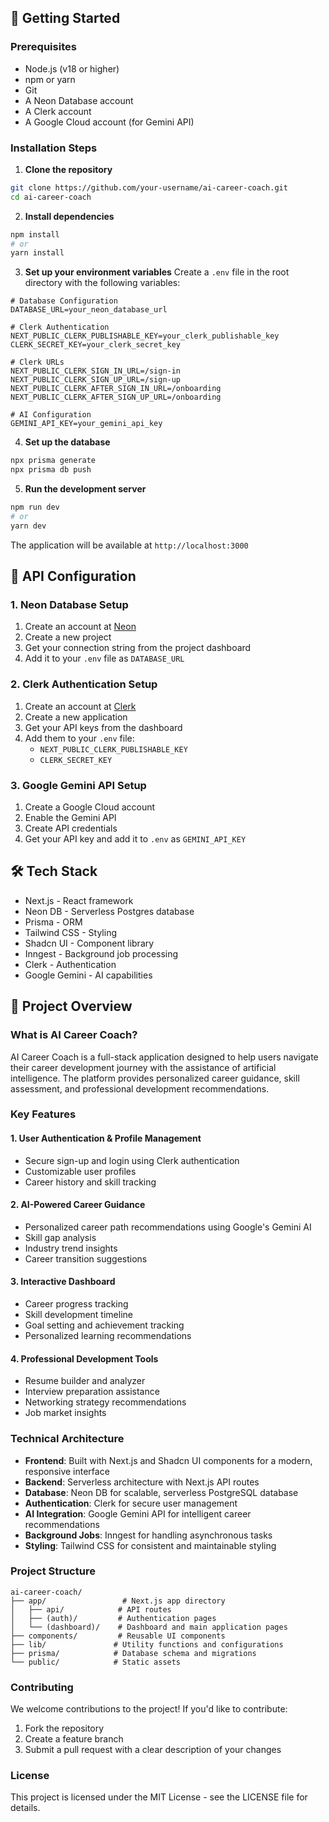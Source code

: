 ## 🚀 Getting Started

### Prerequisites
- Node.js (v18 or higher)
- npm or yarn
- Git
- A Neon Database account
- A Clerk account
- A Google Cloud account (for Gemini API)

### Installation Steps

1. **Clone the repository**
```bash
git clone https://github.com/your-username/ai-career-coach.git
cd ai-career-coach
```

2. **Install dependencies**
```bash
npm install
# or
yarn install
```

3. **Set up your environment variables**
Create a `.env` file in the root directory with the following variables:

```
# Database Configuration
DATABASE_URL=your_neon_database_url

# Clerk Authentication
NEXT_PUBLIC_CLERK_PUBLISHABLE_KEY=your_clerk_publishable_key
CLERK_SECRET_KEY=your_clerk_secret_key

# Clerk URLs
NEXT_PUBLIC_CLERK_SIGN_IN_URL=/sign-in
NEXT_PUBLIC_CLERK_SIGN_UP_URL=/sign-up
NEXT_PUBLIC_CLERK_AFTER_SIGN_IN_URL=/onboarding
NEXT_PUBLIC_CLERK_AFTER_SIGN_UP_URL=/onboarding

# AI Configuration
GEMINI_API_KEY=your_gemini_api_key
```

4. **Set up the database**
```bash
npx prisma generate
npx prisma db push
```

5. **Run the development server**
```bash
npm run dev
# or
yarn dev
```

The application will be available at `http://localhost:3000`

## 🔑 API Configuration

### 1. Neon Database Setup
1. Create an account at [Neon](https://neon.tech)
2. Create a new project
3. Get your connection string from the project dashboard
4. Add it to your `.env` file as `DATABASE_URL`

### 2. Clerk Authentication Setup
1. Create an account at [Clerk](https://clerk.dev)
2. Create a new application
3. Get your API keys from the dashboard
4. Add them to your `.env` file:
   - `NEXT_PUBLIC_CLERK_PUBLISHABLE_KEY`
   - `CLERK_SECRET_KEY`

### 3. Google Gemini API Setup
1. Create a Google Cloud account
2. Enable the Gemini API
3. Create API credentials
4. Get your API key and add it to `.env` as `GEMINI_API_KEY`

## 🛠️ Tech Stack
- Next.js - React framework
- Neon DB - Serverless Postgres database
- Prisma - ORM
- Tailwind CSS - Styling
- Shadcn UI - Component library
- Inngest - Background job processing
- Clerk - Authentication
- Google Gemini - AI capabilities

## 🎯 Project Overview

### What is AI Career Coach?
AI Career Coach is a full-stack application designed to help users navigate their career development journey with the assistance of artificial intelligence. The platform provides personalized career guidance, skill assessment, and professional development recommendations.

### Key Features

#### 1. User Authentication & Profile Management
- Secure sign-up and login using Clerk authentication
- Customizable user profiles
- Career history and skill tracking

#### 2. AI-Powered Career Guidance
- Personalized career path recommendations using Google's Gemini AI
- Skill gap analysis
- Industry trend insights
- Career transition suggestions

#### 3. Interactive Dashboard
- Career progress tracking
- Skill development timeline
- Goal setting and achievement tracking
- Personalized learning recommendations

#### 4. Professional Development Tools
- Resume builder and analyzer
- Interview preparation assistance
- Networking strategy recommendations
- Job market insights

### Technical Architecture
- **Frontend**: Built with Next.js and Shadcn UI components for a modern, responsive interface
- **Backend**: Serverless architecture with Next.js API routes
- **Database**: Neon DB for scalable, serverless PostgreSQL database
- **Authentication**: Clerk for secure user management
- **AI Integration**: Google Gemini API for intelligent career recommendations
- **Background Jobs**: Inngest for handling asynchronous tasks
- **Styling**: Tailwind CSS for consistent and maintainable styling

### Project Structure
```
ai-career-coach/
├── app/                 # Next.js app directory
│   ├── api/            # API routes
│   ├── (auth)/         # Authentication pages
│   └── (dashboard)/    # Dashboard and main application pages
├── components/         # Reusable UI components
├── lib/               # Utility functions and configurations
├── prisma/            # Database schema and migrations
└── public/            # Static assets
```

### Contributing
We welcome contributions to the project! If you'd like to contribute:
1. Fork the repository
2. Create a feature branch
3. Submit a pull request with a clear description of your changes

### License
This project is licensed under the MIT License - see the LICENSE file for details.
